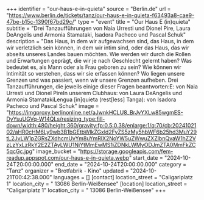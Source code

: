 +++
identifier = "our-haus-e-in-quieta"
source = "Berlin.de"
url = "https://www.berlin.de/tickets/tanz/our-haus-e-in-quieta-f63493a8-cae9-47be-b15c-1390f67bd29c/"
type = "event"
title = "Our Haus E (in)quieta"
subtitle = "Drei Tanzaufführungen von Naia Urresti und Dionel Pire, Laura DeAngelis und Armonia Stamataki, Isadora Pacheco und Pascal Schuk"
description = "Das Haus, in dem wir aufgewachsen sind, das Haus, in dem wir verletzlich sein können, in dem wir intim sind, oder das Haus, das wir abseits unseres Landes bauen möchten. Wie werden wir durch die Rollen und Erwartungen geprägt, die wir je nach Geschlecht gelernt haben? Was bedeutet es, als Mann oder als Frau geboren zu sein? Wie können wir Intimität so verstehen, dass wir sie erfassen können? Wo liegen unsere Grenzen und was passiert, wenn wir unsere Grenzen aufheben. Drei Tanzaufführungen, die jeweils einige dieser Fragen beantworten:E: von Naia Urresti und Dionel PireIn unserem Clubhaus: von Laura DeAngelis und Armonia StamatakiLengua [in]quieta (rest[less] Tanga): von Isadora Pacheco und Pascal Schuk"
image = "https://imgproxy.berlinonline.net/aJwnkHCLU8_BrJvYXLw85wgmES-DyYsuUGVq-W14QLs/resizing_type:fill-down/width:480/height:360/gravity:fp:0.5:0.38/enlarge:1/q:70/cb:2024102102/aHR0cHM6Ly9wb3B1bGEtbWlkZGxld2FyZS5zMy5hbWF6b25hd3MuY29tL2JvLW1pZGRsZXdhcmUvYm8uYmRlX2NoYW5uZWwuZXZlbnQvaW1hZ2VzLzYxLzRkY2E2ZTAyLWU1NjYtMmEwMS1iZDNkLWMyODJmZTA0MmFkZC5qcGc.jpg"
image_bucket = "https://storage.googleapis.com/fem-readup.appspot.com/our-haus-e-in-quieta.webp"
start_date = "2024-10-24T20:00:00.000"
end_date = "2024-10-24T20:00:00.000"
category = "Tanz"
organizer = "Brotfabrik - Kino"
updated = "2024-10-21T00:42:38.000"
languages = []
[contact]
location_street = "Caligariplatz 1"
location_city = " 13086 Berlin-Weißensee"
[location]
location_street = "Caligariplatz 1"
location_city = " 13086 Berlin-Weißensee"
+++